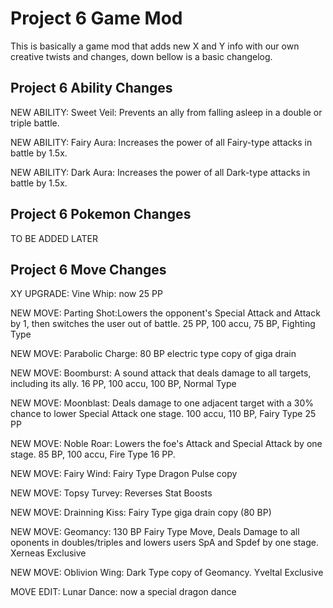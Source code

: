Project 6 Game Mod
==========================

This is basically a game mod that adds new X and Y info with our own creative twists and changes, 
down bellow is a basic changelog.

Project 6 Ability Changes
---------------------------

NEW ABILITY:  Sweet Veil: Prevents an ally from falling asleep in a double or triple battle.

NEW ABILITY: Fairy Aura: Increases the power of all Fairy-type attacks in battle by 1.5x.

NEW ABILITY: Dark Aura: Increases the power of all Dark-type attacks in battle by 1.5x.


Project 6 Pokemon Changes
---------------------------

TO BE ADDED LATER

Project 6 Move Changes
------------------------------------------

XY UPGRADE: Vine Whip: now 25 PP

NEW MOVE: Parting Shot:Lowers the opponent's Special Attack and Attack by 1, then switches the user out of battle. 25 PP, 100 accu, 75 BP, Fighting Type

NEW MOVE: Parabolic Charge: 80 BP electric type copy of giga drain

NEW MOVE: Boomburst: A sound attack that deals damage to all targets, including its ally. 16 PP, 100 accu, 100 BP, Normal Type

NEW MOVE: Moonblast: Deals damage to one adjacent target with a 30% chance to lower Special Attack one stage. 100 accu, 110 BP, Fairy Type 25 PP

NEW MOVE: Noble Roar: Lowers the foe's Attack and Special Attack by one stage. 85 BP, 100 accu, Fire Type 16 PP.

NEW MOVE: Fairy Wind: Fairy Type Dragon Pulse copy

NEW MOVE: Topsy Turvey: Reverses Stat Boosts

NEW MOVE: Drainning Kiss: Fairy Type giga drain copy (80 BP)

NEW MOVE: Geomancy: 130 BP Fairy Type Move, Deals Damage to all oponents in doubles/triples and lowers users SpA and Spdef by one stage. Xerneas Exclusive

NEW MOVE: Oblivion Wing: Dark Type copy of Geomancy. Yveltal Exclusive

MOVE EDIT: Lunar Dance: now a special dragon dance
